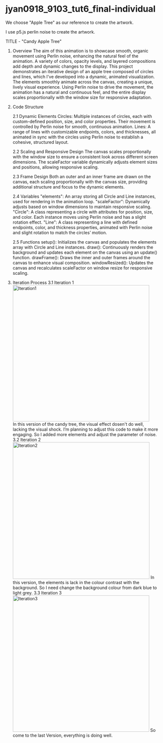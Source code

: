 # jyan0918_9103_tut6_final-individual
We choose "Apple Tree" as our reference to create the artwork. 

I use p5.js perlin noise to create the artwork.

TITLE - "Candy Apple Tree"

1. Overview
The aim of this animation is to showcase smooth, organic movement using Perlin noise, enhancing the natural feel of the animation. A variety of colors, opacity levels, and layered compositions add depth and dynamic changes to the display.
This project demonstrates an iterative design of an apple tree composed of circles and lines, which I've developed into a dynamic, animated visualization. The elements smoothly animate across the canvas, creating a unique, lively visual experience. Using Perlin noise to drive the movement, the animation has a natural and continuous feel, and the entire display scales proportionally with the window size for responsive adaptation.

2. Code Structure

   2.1 Dynamic Elements
Circles: Multiple instances of circles, each with custom-defined position, size, and color properties. Their movement is controlled by Perlin noise for smooth, continuous animation.
Lines: A range of lines with customizable endpoints, colors, and thicknesses, all animated in sync with the circles using Perlin noise to establish a cohesive, structured layout.

   2.2 Scaling and Responsive Design
The canvas scales proportionally with the window size to ensure a consistent look across different screen dimensions. The scaleFactor variable dynamically adjusts element sizes and positions, allowing responsive scaling.

   2.3 Frame Design
Both an outer and an inner frame are drawn on the canvas, each scaling proportionally with the canvas size, providing additional structure and focus to the dynamic elements.

   2.4 Variables
"elements": An array storing all Circle and Line instances, used for rendering in the animation loop.
"scaleFactor": Dynamically adjusts based on window dimensions to maintain responsive scaling.
"Circle": A class representing a circle with attributes for position, size, and color. Each instance moves using Perlin noise and has a slight rotation effect.
"Line": A class representing a line with defined endpoints, color, and thickness properties, animated with Perlin noise and slight rotation to match the circles’ motion.

    2.5 Functions
setup(): Initializes the canvas and populates the elements array with Circle and Line instances.
draw(): Continuously renders the background and updates each element on the canvas using an update() function.
drawFrame(): Draws the inner and outer frames around the canvas to enhance visual composition.
windowResized(): Updates the canvas and recalculates scaleFactor on window resize for responsive scaling.


3. Iteration Process
    3.1 Iteration 1
   <img width="448" alt="Iteration1" src="https://github.com/user-attachments/assets/e96541af-7266-4b03-b465-ffc961033b1b">   
In this version of the candy tree, the visual effect dosen't do well, lacking the visual shock. I’m planning to adjust this code to make it more engaging. So I added more elements and adjust the parameter of noise.
    3.2 Iteration 2
   <img width="449" alt="Iteration2" src="https://github.com/user-attachments/assets/7f935c2f-8eb2-4c8d-b049-1d55fd21725c">
In this version, the elements is lack in the colour contrast with the background. So I need change the background colour from dark blue to light grey.
    3.3 Iteration 3
   <img width="448" alt="Iteration3" src="https://github.com/user-attachments/assets/8d9f97df-6fc1-4db0-b9e8-5634c4f60276">
So come to the last Version, everything is doing well.

